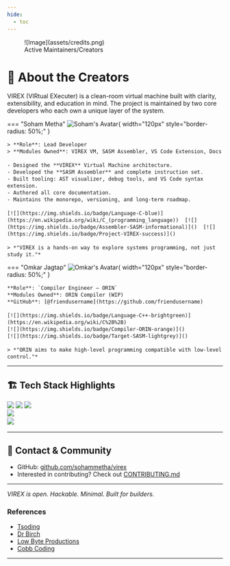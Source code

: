 ```yaml
---
hide:
  - toc
---
```


<figure markdown="span">
  ![Image](assets/credits.png)
  <figcaption>Active Maintainers/Creators</figcaption>
</figure>

# 👥 About the Creators

VIREX (VIRtual EXecuter) is a clean-room virtual machine built with clarity, extensibility, and education in mind. The project is maintained by two core developers who each own a unique layer of the system.


=== "Soham Metha"
    ![Soham's Avatar](https://www.github.com/Soham-Metha.png){ width="120px" style="border-radius: 50%;" }

    > **Role**: Lead Developer  
    > **Modules Owned**: VIREX VM, SASM Assembler, VS Code Extension, Docs  
    
    - Designed the **VIREX** Virtual Machine architecture.
    - Developed the **SASM Assembler** and complete instruction set.
    - Built tooling: AST visualizer, debug tools, and VS Code syntax extension.
    - Authored all core documentation.
    - Maintains the monorepo, versioning, and long-term roadmap.

    [![](https://img.shields.io/badge/Language-C-blue)](https://en.wikipedia.org/wiki/C_(programming_language))  [![](https://img.shields.io/badge/Assembler-SASM-informational)]()  [![](https://img.shields.io/badge/Project-VIREX-success)]()  

    > *"VIREX is a hands-on way to explore systems programming, not just study it."*

=== "Omkar Jagtap"
    ![Omkar's Avatar](https://www.gravatar.com/avatar/00000000000000000000000000000000?d=mp&f=y){ width="120px" style="border-radius: 50%;" }

    **Role**: `Compiler Engineer – ORIN`  
    **Modules Owned**: ORIN Compiler (WIP)  
    **GitHub**: [@friendusername](https://github.com/friendusername)  

    [![](https://img.shields.io/badge/Language-C++-brightgreen)](https://en.wikipedia.org/wiki/C%2B%2B)  
    [![](https://img.shields.io/badge/Compiler-ORIN-orange)]()  
    [![](https://img.shields.io/badge/Target-SASM-lightgrey)]()  

    > *"ORIN aims to make high-level programming compatible with low-level control."*

---

## 🏗️ Tech Stack Highlights

[![](https://img.shields.io/badge/Virtual%20Machine-VIREX-blue)]()  [![](https://img.shields.io/badge/Assembly%20Language-SASM-critical)]()  [![](https://img.shields.io/badge/Compiler-ORIN-orange)]()  
[![](https://img.shields.io/badge/Editor%20Support-VS%20Code-007ACC?logo=visual-studio-code&logoColor=white)]()  
[![](https://img.shields.io/badge/License-GPL3-green)]()

---

## 🤝 Contact & Community

- GitHub: [github.com/sohammetha/virex](https://github.com/sohammetha/virex)
- Interested in contributing? Check out [CONTRIBUTING.md](../CONTRIBUTING.md)

---

_VIREX is open. Hackable. Minimal. Built for builders._



### References

- [Tsoding](https://www.youtube.com/playlist?list=PLpM-Dvs8t0VY73ytTCQqgvgCWttV3m8LM)
- [Dr Birch](https://www.youtube.com/@dr-Jonas-Birch)
- [Low Byte Productions](https://www.youtube.com/playlist?list=PLP29wDx6QmW5DdwpdwHCRJsEubS5NrQ9b)
- [Cobb Coding](https://www.youtube.com/playlist?list=PLRnI_2_ZWhtCxHQ_3zDfW0-RgiWo8ftyj)

---

